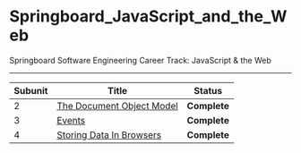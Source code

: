 # Springboard_JavaScript_and_the_Web
Springboard Software Engineering Career Track: JavaScript &amp; the Web

---
| Subunit | Title                                                          | Status          |
| ------- | -------------------------------------------------------------- | --------------- |
| 2       | [The Document Object Model](./9_02-The_Document_Object_Model/) | <b>Complete</b> |
| 3       | [Events](./9_03-Events/)                                       | <b>Complete</b> |
| 4       | [Storing Data In Browsers](./9_04-Storing_Data_In_Browsers/)   | <b>Complete</b> |